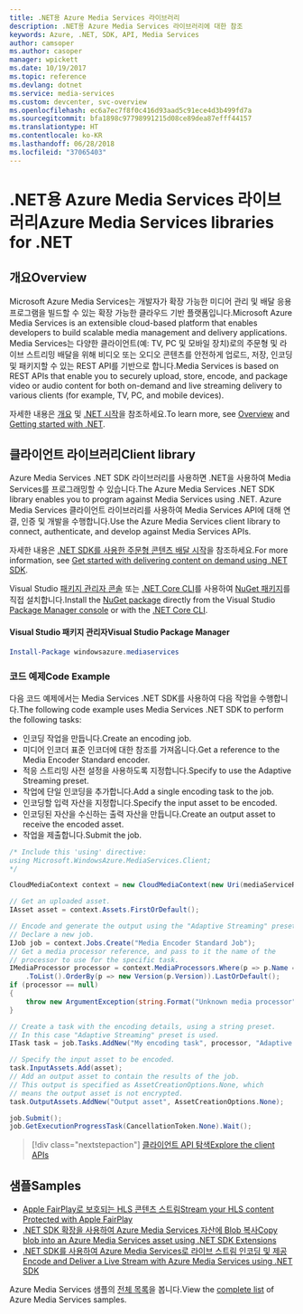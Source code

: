 ```yaml
---
title: .NET용 Azure Media Services 라이브러리
description: .NET용 Azure Media Services 라이브러리에 대한 참조
keywords: Azure, .NET, SDK, API, Media Services
author: camsoper
ms.author: casoper
manager: wpickett
ms.date: 10/19/2017
ms.topic: reference
ms.devlang: dotnet
ms.service: media-services
ms.custom: devcenter, svc-overview
ms.openlocfilehash: ec6a7ec7f8f0c416d93aad5c91ece4d3b499fd7a
ms.sourcegitcommit: bfa1898c97798991215d08ce89dea87efff44157
ms.translationtype: HT
ms.contentlocale: ko-KR
ms.lasthandoff: 06/28/2018
ms.locfileid: "37065403"
---
```

# <a name="azure-media-services-libraries-for-net"></a><span data-ttu-id="ded0f-104">.NET용 Azure Media Services 라이브러리</span><span class="sxs-lookup"><span data-stu-id="ded0f-104">Azure Media Services libraries for .NET</span></span>

## <a name="overview"></a><span data-ttu-id="ded0f-105">개요</span><span class="sxs-lookup"><span data-stu-id="ded0f-105">Overview</span></span>

<span data-ttu-id="ded0f-106">Microsoft Azure Media Services는 개발자가 확장 가능한 미디어 관리 및 배달 응용 프로그램을 빌드할 수 있는 확장 가능한 클라우드 기반 플랫폼입니다.</span><span class="sxs-lookup"><span data-stu-id="ded0f-106">Microsoft Azure Media Services is an extensible cloud-based platform that enables developers to build scalable media management and delivery applications.</span></span> <span data-ttu-id="ded0f-107">Media Services는 다양한 클라이언트(예: TV, PC 및 모바일 장치)로의 주문형 및 라이브 스트리밍 배달을 위해 비디오 또는 오디오 콘텐츠를 안전하게 업로드, 저장, 인코딩 및 패키지할 수 있는 REST API를 기반으로 합니다.</span><span class="sxs-lookup"><span data-stu-id="ded0f-107">Media Services is based on REST APIs that enable you to securely upload, store, encode, and package video or audio content for both on-demand and live streaming delivery to various clients (for example, TV, PC, and mobile devices).</span></span> 

<span data-ttu-id="ded0f-108">자세한 내용은 [개요](/azure/media-services/media-services-overview) 및 [.NET 시작](/azure/media-services/media-services-dotnet-how-to-use)을 참조하세요.</span><span class="sxs-lookup"><span data-stu-id="ded0f-108">To learn more, see [Overview](/azure/media-services/media-services-overview) and [Getting started with .NET](/azure/media-services/media-services-dotnet-how-to-use).</span></span> 

## <a name="client-library"></a><span data-ttu-id="ded0f-109">클라이언트 라이브러리</span><span class="sxs-lookup"><span data-stu-id="ded0f-109">Client library</span></span>

<span data-ttu-id="ded0f-110">Azure Media Services .NET SDK 라이브러리를 사용하면 .NET을 사용하여 Media Services를 프로그래밍할 수 있습니다.</span><span class="sxs-lookup"><span data-stu-id="ded0f-110">The Azure Media Services .NET SDK library enables you to program against Media Services using .NET.</span></span> <span data-ttu-id="ded0f-111">Azure Media Services 클라이언트 라이브러리를 사용하여 Media Services API에 대해 연결, 인증 및 개발을 수행합니다.</span><span class="sxs-lookup"><span data-stu-id="ded0f-111">Use the Azure Media Services client library to connect, authenticate, and develop against Media Services APIs.</span></span>  

<span data-ttu-id="ded0f-112">자세한 내용은 [.NET SDK를 사용한 주문형 콘텐츠 배달 시작](/azure/media-services/media-services-dotnet-get-started)을 참조하세요.</span><span class="sxs-lookup"><span data-stu-id="ded0f-112">For more information, see [Get started with delivering content on demand using .NET SDK](/azure/media-services/media-services-dotnet-get-started).</span></span>

<span data-ttu-id="ded0f-113">Visual Studio [패키지 관리자 콘솔][PackageManager] 또는 [.NET Core CLI][DotNetCLI]를 사용하여 [NuGet 패키지](https://www.nuget.org/packages/windowsazure.mediaservices)를 직접 설치합니다.</span><span class="sxs-lookup"><span data-stu-id="ded0f-113">Install the [NuGet package](https://www.nuget.org/packages/windowsazure.mediaservices) directly from the Visual Studio [Package Manager console][PackageManager] or with the [.NET Core CLI][DotNetCLI].</span></span>

#### <a name="visual-studio-package-manager"></a><span data-ttu-id="ded0f-114">Visual Studio 패키지 관리자</span><span class="sxs-lookup"><span data-stu-id="ded0f-114">Visual Studio Package Manager</span></span>

```powershell
Install-Package windowsazure.mediaservices
```

### <a name="code-example"></a><span data-ttu-id="ded0f-115">코드 예제</span><span class="sxs-lookup"><span data-stu-id="ded0f-115">Code Example</span></span>

<span data-ttu-id="ded0f-116">다음 코드 예제에서는 Media Services .NET SDK를 사용하여 다음 작업을 수행합니다.</span><span class="sxs-lookup"><span data-stu-id="ded0f-116">The following code example uses Media Services .NET SDK to perform the following tasks:</span></span>

- <span data-ttu-id="ded0f-117">인코딩 작업을 만듭니다.</span><span class="sxs-lookup"><span data-stu-id="ded0f-117">Create an encoding job.</span></span>
- <span data-ttu-id="ded0f-118">미디어 인코더 표준 인코더에 대한 참조를 가져옵니다.</span><span class="sxs-lookup"><span data-stu-id="ded0f-118">Get a reference to the Media Encoder Standard encoder.</span></span>
- <span data-ttu-id="ded0f-119">적응 스트리밍 사전 설정을 사용하도록 지정합니다.</span><span class="sxs-lookup"><span data-stu-id="ded0f-119">Specify to use the Adaptive Streaming preset.</span></span>
- <span data-ttu-id="ded0f-120">작업에 단일 인코딩을 추가합니다.</span><span class="sxs-lookup"><span data-stu-id="ded0f-120">Add a single encoding task to the job.</span></span>
- <span data-ttu-id="ded0f-121">인코딩할 입력 자산을 지정합니다.</span><span class="sxs-lookup"><span data-stu-id="ded0f-121">Specify the input asset to be encoded.</span></span>
- <span data-ttu-id="ded0f-122">인코딩된 자산을 수신하는 출력 자산을 만듭니다.</span><span class="sxs-lookup"><span data-stu-id="ded0f-122">Create an output asset to receive the encoded asset.</span></span>
- <span data-ttu-id="ded0f-123">작업을 제출합니다.</span><span class="sxs-lookup"><span data-stu-id="ded0f-123">Submit the job.</span></span>


```csharp
/* Include this 'using' directive:
using Microsoft.WindowsAzure.MediaServices.Client;
*/

CloudMediaContext context = new CloudMediaContext(new Uri(mediaServiceRESTAPIEndpoint), tokenProvider);

// Get an uploaded asset.
IAsset asset = context.Assets.FirstOrDefault();

// Encode and generate the output using the "Adaptive Streaming" preset.
// Declare a new job.
IJob job = context.Jobs.Create("Media Encoder Standard Job");
// Get a media processor reference, and pass to it the name of the 
// processor to use for the specific task.
IMediaProcessor processor = context.MediaProcessors.Where(p => p.Name == mediaProcessorName)
    .ToList().OrderBy(p => new Version(p.Version)).LastOrDefault();
if (processor == null) 
{
    throw new ArgumentException(string.Format("Unknown media processor", mediaProcessorName));
}

// Create a task with the encoding details, using a string preset.
// In this case "Adaptive Streaming" preset is used.
ITask task = job.Tasks.AddNew("My encoding task", processor, "Adaptive Streaming", TaskOptions.None);

// Specify the input asset to be encoded.
task.InputAssets.Add(asset);
// Add an output asset to contain the results of the job. 
// This output is specified as AssetCreationOptions.None, which 
// means the output asset is not encrypted. 
task.OutputAssets.AddNew("Output asset", AssetCreationOptions.None);

job.Submit();
job.GetExecutionProgressTask(CancellationToken.None).Wait();
```

> [!div class="nextstepaction"]
> [<span data-ttu-id="ded0f-124">클라이언트 API 탐색</span><span class="sxs-lookup"><span data-stu-id="ded0f-124">Explore the client APIs</span></span>](/dotnet/api/overview/azure/mediaservices/client)

## <a name="samples"></a><span data-ttu-id="ded0f-125">샘플</span><span class="sxs-lookup"><span data-stu-id="ded0f-125">Samples</span></span>

- [<span data-ttu-id="ded0f-126">Apple FairPlay로 보호되는 HLS 콘텐츠 스트림</span><span class="sxs-lookup"><span data-stu-id="ded0f-126">Stream your HLS content Protected with Apple FairPlay</span></span>](https://azure.microsoft.com/resources/samples/media-services-dotnet-dynamic-encryption-with-fairplay/)
- [<span data-ttu-id="ded0f-127">.NET SDK 확장을 사용하여 Azure Media Services 자산에 Blob 복사</span><span class="sxs-lookup"><span data-stu-id="ded0f-127">Copy blob into an Azure Media Services asset using .NET SDK Extensions</span></span>](https://azure.microsoft.com/resources/samples/media-services-dotnet-copy-blob-into-asset/)
- [<span data-ttu-id="ded0f-128">.NET SDK를 사용하여 Azure Media Services로 라이브 스트림 인코딩 및 제공</span><span class="sxs-lookup"><span data-stu-id="ded0f-128">Encode and Deliver a Live Stream with Azure Media Services using .NET SDK</span></span>](https://azure.microsoft.com/resources/samples/media-services-dotnet-encode-live-stream-with-ams-clear/)

<span data-ttu-id="ded0f-129">Azure Media Services 샘플의 [전체 목록](https://azure.microsoft.com/resources/samples/?platform=dotnet&service=media-services)을 봅니다.</span><span class="sxs-lookup"><span data-stu-id="ded0f-129">View the [complete list](https://azure.microsoft.com/resources/samples/?platform=dotnet&service=media-services) of Azure Media Services samples.</span></span>


[PackageManager]: https://docs.microsoft.com/nuget/tools/package-manager-console
[DotNetCLI]: https://docs.microsoft.com/dotnet/core/tools/dotnet-add-package
